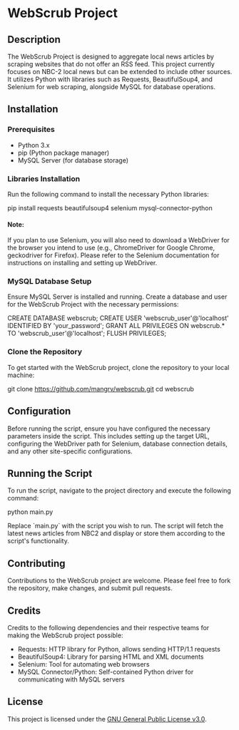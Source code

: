 WebScrub Project
================

Description
-----------

The WebScrub Project is designed to aggregate local news articles by scraping websites that do not offer an RSS feed. This project currently focuses on NBC-2 local news but can be extended to include other sources. It utilizes Python with libraries such as Requests, BeautifulSoup4, and Selenium for web scraping, alongside MySQL for database operations.

Installation
------------

### Prerequisites

*   Python 3.x
*   pip (Python package manager)
*   MySQL Server (for database storage)

### Libraries Installation

Run the following command to install the necessary Python libraries:

pip install requests beautifulsoup4 selenium mysql-connector-python

#### Note:

If you plan to use Selenium, you will also need to download a WebDriver for the browser you intend to use (e.g., ChromeDriver for Google Chrome, geckodriver for Firefox). Please refer to the Selenium documentation for instructions on installing and setting up WebDriver.

### MySQL Database Setup

Ensure MySQL Server is installed and running. Create a database and user for the WebScrub Project with the necessary permissions:

CREATE DATABASE webscrub;
CREATE USER 'webscrub\_user'@'localhost' IDENTIFIED BY 'your\_password';
GRANT ALL PRIVILEGES ON webscrub.\* TO 'webscrub\_user'@'localhost';
FLUSH PRIVILEGES;
    

### Clone the Repository

To get started with the WebScrub project, clone the repository to your local machine:

git clone https://github.com/mangrv/webscrub.git
cd webscrub

Configuration
-------------

Before running the script, ensure you have configured the necessary parameters inside the script. This includes setting up the target URL, configuring the WebDriver path for Selenium, database connection details, and any other site-specific configurations.

Running the Script
------------------

To run the script, navigate to the project directory and execute the following command:

python main.py

Replace \`main.py\` with the script you wish to run. The script will fetch the latest news articles from NBC2 and display or store them according to the script's functionality.

Contributing
------------

Contributions to the WebScrub project are welcome. Please feel free to fork the repository, make changes, and submit pull requests.

Credits
-------

Credits to the following dependencies and their respective teams for making the WebScrub project possible:

*   Requests: HTTP library for Python, allows sending HTTP/1.1 requests
*   BeautifulSoup4: Library for parsing HTML and XML documents
*   Selenium: Tool for automating web browsers
*   MySQL Connector/Python: Self-contained Python driver for communicating with MySQL servers

License
-------

This project is licensed under the [GNU General Public License v3.0](https://www.gnu.org/licenses/gpl-3.0.en.html).